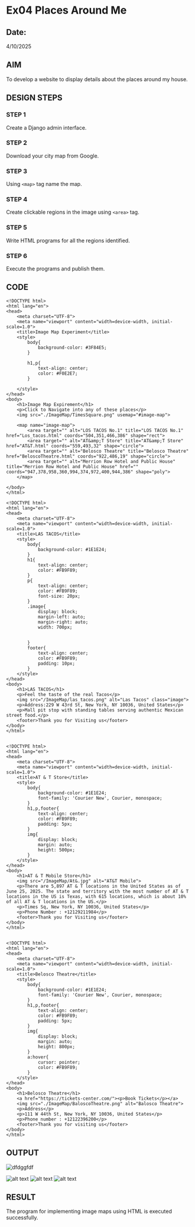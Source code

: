 # Ex04 Places Around Me
## Date: 
4/10/2025
## AIM
To develop a website to display details about the places around my house.

## DESIGN STEPS

### STEP 1
Create a Django admin interface.

### STEP 2
Download your city map from Google.

### STEP 3
Using ```<map>``` tag name the map.

### STEP 4
Create clickable regions in the image using ```<area>``` tag.

### STEP 5
Write HTML programs for all the regions identified.

### STEP 6
Execute the programs and publish them.

## CODE
```
<!DOCTYPE html>
<html lang="en">
<head>
    <meta charset="UTF-8">
    <meta name="viewport" content="width=device-width, initial-scale=1.0">
    <title>Image Map Experiment</title>
    <style>
        body{
            background-color: #3F84E5;
        }
        
        h1,p{
            text-align: center;
            color: #F0E2E7;
        }
   
    </style>
</head>
<body>
    <h1>Image Map Expirement</h1>
    <p>Click to Navigate into any of these places</p>
    <img src="./ImageMap/TimesSquare.png" usemap="#image-map">

    <map name="image-map">
        <area target="" alt="LOS TACOS No.1" title="LOS TACOS No.1" href="Los_tacos.html" coords="504,351,466,386" shape="rect">
        <area target="" alt="AT&amp;T Store" title="AT&amp;T Store" href="AT&T.html" coords="559,493,32" shape="circle">
        <area target="" alt="Belosco Theatre" title="Belosco Theatre" href="BeloscoTheatre.html" coords="922,486,19" shape="circle">
        <area target="" alt="Merrion Row Hotel and Public House" title="Merrion Row Hotel and Public House" href="" coords="947,378,958,360,994,374,972,400,944,386" shape="poly">
    </map>
    
</body>
</html>

<!DOCTYPE html>
<html lang="en">
<head>
    <meta charset="UTF-8">
    <meta name="viewport" content="width=device-width, initial-scale=1.0">
    <title>LAS TACOS</title>
    <style>
        body{
            background-color: #1E1E24;
        }
        h1{
            text-align: center;
            color: #FB9F89;
        }
        p{
            text-align: center;
            color: #FB9F89;
            font-size: 20px;
        }
        .image{
            display: block;
            margin-left: auto;
            margin-right: auto;
            width: 700px;


        }
        footer{
            text-align: center;
            color: #FB9F89;
            padding: 10px;
        }
    </style>
</head>
<body>
    <h1>LAS TACOS</h1>
    <p>Feel the taste of the real Tacos</p>
    <img src="/ImageMap/las_tacos.png" alt="Las Tacos" class="image">
    <p>Address:229 W 43rd St, New York, NY 10036, United States</p>
    <p>Mall pit stop with standing tables serving authentic Mexican street food.</p>
    <footer>Thank you for Visiting us</footer>
</body>
</html>


<!DOCTYPE html>
<html lang="en">
<head>
    <meta charset="UTF-8">
    <meta name="viewport" content="width=device-width, initial-scale=1.0">
    <title>AT & T Store</title>
    <style>
        body{
            background-color: #1E1E24;
            font-family: 'Courier New', Courier, monospace;
        }
        h1,p,footer{
            text-align: center;
            color: #FB9F89;
            padding: 5px;
        }
        img{
            display: block;
            margin: auto;
            height: 500px;
        }
    </style>
</head>
<body>
    <h1>AT & T Mobile Store</h1>
    <img src="/ImageMap/At&.jpg" alt="AT&T Mobile">
    <p>There are 5,897 AT & T locations in the United States as of June 25, 2025. The state and territory with the most number of AT & T locations in the US is Texas, with 615 locations, which is about 10% of all AT & T locations in the US.</p>
    <p>Times Sq, New York, NY 10036, United States</p>
    <p>Phone Number : +12129211984</p>
    <footer>Thank you for Visiting us</footer>
</body>
</html>


<!DOCTYPE html>
<html lang="en">
<head>
    <meta charset="UTF-8">
    <meta name="viewport" content="width=device-width, initial-scale=1.0">
    <title>Belosco Theatre</title>
    <style>
        body{
            background-color: #1E1E24;
            font-family: 'Courier New', Courier, monospace;
        }
        h1,p,footer{
            text-align: center;
            color: #FB9F89;
            padding: 5px;
        }
        img{
            display: block;
            margin: auto;
            height: 800px;
        }
        a:hover{
            cursor: pointer;
            color: #FB9F89;
        }
    </style>
</head>
<body>
    <h1>Belosco Theatre</h1>
    <a href="https://tickets-center.com/"><p>Book Tickets</p></a>
    <img src="./ImageMap/BaloscoTheatre.png" alt="Balosco Theatre">
    <p>Address</p>
    <p>111 W 44th St, New York, NY 10036, United States</p>
    <p>Phone number : +12122396200</p>
    <footer>Thank you for visiting us</footer>
</body>
</html>
```
## OUTPUT
![dfdggfdf](./image.png)

![alt text](<Screenshot 2025-10-04 131337.png>) 
![alt text](<Screenshot 2025-10-04 131352.png>) 
![alt text](<Screenshot 2025-10-04 131419.png>)

## RESULT
The program for implementing image maps using HTML is executed successfully.
